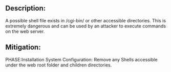 ## Description:

A possible shell file exists in /cgi-bin/ or other accessible directories. This is extremely dangerous and can be used by an attacker to execute commands on the web server.



## Mitigation:


PHASE:Installation System Configuration:
Remove any Shells accessible under the web root folder and children directories.

